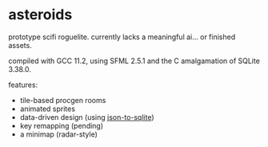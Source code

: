 # asteroids
prototype scifi roguelite. currently lacks a meaningful ai... or finished assets.
 
compiled with GCC 11.2, using SFML 2.5.1 and the C amalgamation of SQLite 3.38.0.

features:

  *  tile-based procgen rooms
  *  animated sprites
  *  data-driven design (using [json-to-sqlite](https://github.com/surfactants/json-to-sqlite))
  *  key remapping (pending)
  *  a minimap (radar-style)
